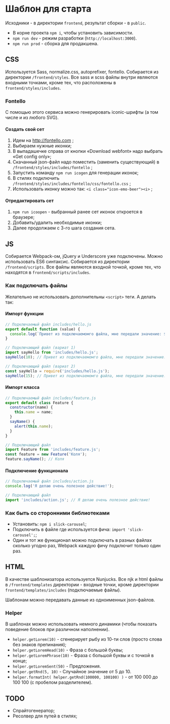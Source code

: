 # Шаблон для старта

Исходники - в директории `frontend`, результат сборки - в `public`.

- В корне проекта `npm i`, чтобы установить зависимости.
- `npm run dev` - режим разработки (`http://localhost:3000`).
- `npm run prod` - сборка для продакшена.

## CSS

Используется Sass, normalize.css, autoprefixer, fontello. Собирается из директории `/frontend/styles`. Все sass и scss файлы внутри являются входными точками, кроме тех, что расположены в `frontend/styles/includes`.

### Fontello
С помощью этого сервиса можно генерировать iconic-шрифты (а том числе и из любого SVG).

#### Создать свой сет

1. Идем на http://fontello.com ;
2. Выбираем нужные иконки;
3. В выпадашечке справа от кнопки «Download webfont» надо выбрать «Get config only»;
4. Скачанный json-файл надо поместить (заменить существующий) в `/frontend/styles/includes/fontello` ;
5. Запустить команду `npm run icogen` для генерации иконок;
6. В стилях подключить `/frontend/styles/includes/fontello/css/fontello.css` ;
7. Использовать иконку можно так: `<i class="icon-emo-beer"><i>` ;

#### Отредактировать сет

1. `npm run icoopen` - выбранный ранее сет иконок откроется в браузере;
2. Добавить/удалить необходимые иконки;
3. Далее продолжаем с 3-го шага создания сета.

## JS

Собирается Webpack-ом, jQuery и Underscore уже подключены. Можно использовать ES6 синтаксис. Собирается из директории `/frontend/scripts`. Все файлы являются входной точкой, кроме тех, что находятся в `frontend/scripts/includes`.

### Как подключать файлы

Желательно не использовать дополнительны `<script>` теги. А делать так:

#### Импорт функции

```javascript
// Подключаемый файл includes/hello.js
export default function (value) {
  console.log(`Привет из подключаемомго файла, мне передали значение: ${value}`);
}

// Подключающий файл (вариат 1)
import sayHello from 'includes/hello.js';
sayHello(10); // Привет из подключаемомго файла, мне передали значение: 10

// Подключающий файл (вариат 2)
const sayHello = require('includes/hello.js');
sayHello(15); // Привет из подключаемомго файла, мне передали значение: 15
```

#### Импорт класса

```javascript
// Подключаемый файл includes/feature.js
export default class Feature {
  constructor(name) {
    this.name = name;
  }
  sayName() {
    alert(this.name);
  }
}

// Подключающий файл
import Feature from 'includes/feature.js';
const feature = new Feature('Коля');
feature.sayName(); // Коля
```

#### Подключение функционала

```javascript
// Подключаемый файл includes/action.js
console.log('Я делаю очень полезное действие!');

// Подключающий файл
import 'includes/action.js'; // Я делаю очень полезное действие!
```

### Как быть со сторонними библиотеками

- Установить: `npm i slick-carousel`;
- Подключить в файле где используется фича: `import 'slick-carousel';`;
- Один и тот же функционал можно подключать в разных файлах сколько угодно раз, Webpack каждую фичу подключит только один раз.

## HTML

В качестве шаблонизатора используется Nunjucks. Все njk и html файлы в `/frontend/templates` директории - входные точки, кроме директории `frontend/templates/includes` (подключаемые файлы).

Шаблонам можно передавать данные из одноименных json-файлов.

### Helper

В шаблонах можно использовать немного динамики (чтобы показать поведение блоков при различном наполнении).

- `helper.getLorem(10)` - сгенерирует рыбу из 10-ти слов (просто слова без знаков препинания);
- `helper.getLoremHead(10)` - Фраза с большой буквы;
- `helper.getLoremPhrase(10)` - Фраза с большой буквы и с точкой в конце;
- `helper.getLoremSent(50)` - Предложения.
- `helper.getRnd(5, 10)` - Случайное значение от 5 до 10.
- `helper.formatInt( helper.getRnd(100000, 100100) )` - от 100 000 до 100 100 (с пробелом разделителем).

## TODO

- Спрайтогенератор;
- Ресолвер для путей в стилях; 